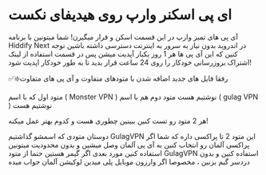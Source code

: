 # ای پی اسکنر وارپ روی هیدیفای نکست
آی پی های تمیز وارپ در این قسمت اسکن و قرار میگیرن!
شما میتونین با برنامه Hiddify Next در اندروید بدون نیاز به سرور به اینترنت دسترسی داشته باشین
توجه کنین که این آی پی ها هر 1 روز یکبار آپدیت میشن پس در قسمت استفاده از لینک اشتراک بروزرسانی خودکار را روی 24 ساعت قرار بدید تا به طور خودکار اپدیت شود! 

✅❇️رفقا فایل های جدید اضافه شدن با متودهای متفاوت و آی پی های متفاوت

متود اول که با اسم ( Monster VPN ) نوشتیم هست
متود دوم هم با اسم ( gulag VPN ) نوشتیم هست

هر 2 متود رو تست کنین ببینین چطوری هست و کدوم بهتر عمل میکنه!


دوستان متودی که اسمشو گذاشتیم GulagVPN این متود 2 تا پراکسی داره که شما اگر پراکسی آلمان رو انتخاب کنین به آی پی آلمان وصل میشین و بدون محدودیت میتونین استفاده کنین
مورد بعدی اگر گیمر هستین حتما از متود GulagVPN استفاده کنین و بدون دردسر گیم بزنین ، مخصوصا اگر وارزون موبایل پلی میدین لوکیشن آلمان جواب میده
